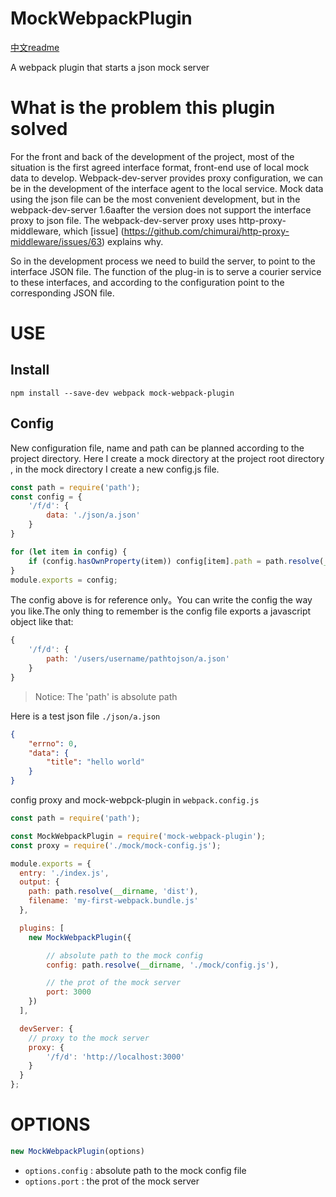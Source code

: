 # MockWebpackPlugin
[中文readme](./readme-zh.md)

A webpack plugin that starts a json mock server

# What is the problem this plugin solved
For the front and back of the development of the project, most of the situation is the first agreed interface format, front-end use of local mock data to develop. Webpack-dev-server provides proxy configuration, we can be in the development of the interface agent to the local service. Mock data using the json file can be the most convenient development, but in the webpack-dev-server 1.6aafter the version does not support the interface proxy to json file. The webpack-dev-server proxy uses http-proxy-middleware, which [issue] (https://github.com/chimurai/http-proxy-middleware/issues/63) explains why.

So in the development process we need to build the server, to point to the interface JSON file. The function of the plug-in is to serve a courier service to these interfaces, and according to the configuration point to the corresponding JSON file.

# USE
## Install
```
npm install --save-dev webpack mock-webpack-plugin
```

## Config
New configuration file, name and path can be planned according to the project directory. Here I create a mock directory at the project root directory , in the mock directory I create a new config.js file.
```javascript
const path = require('path');
const config = {
    '/f/d': {
        data: './json/a.json'
    }
}

for (let item in config) {
    if (config.hasOwnProperty(item)) config[item].path = path.resolve(__dirname, config[item].data);
}
module.exports = config;
```
The config above is for reference only。You can write the config the way you like.The only thing to remember is the config file exports a javascript object like that:
```javascript
{
    '/f/d': {
        path: '/users/username/pathtojson/a.json'
    }
}
```
> Notice: The 'path' is absolute path

Here is a test json file `./json/a.json`
```json
{
    "errno": 0,
    "data": {
        "title": "hello world"
    }
}
```
config proxy and mock-webpck-plugin in `webpack.config.js`

```javascript
const path = require('path');

const MockWebpackPlugin = require('mock-webpack-plugin');
const proxy = require('./mock/mock-config.js');

module.exports = {
  entry: './index.js',
  output: {
    path: path.resolve(__dirname, 'dist'),
    filename: 'my-first-webpack.bundle.js'
  },

  plugins: [
    new MockWebpackPlugin({

        // absolute path to the mock config
        config: path.resolve(__dirname, './mock/config.js'),

        // the prot of the mock server
        port: 3000
    })
  ],

  devServer: {
    // proxy to the mock server
    proxy: {
        '/f/d': 'http://localhost:3000'
    }
  }
};
```

# OPTIONS
```javascript
new MockWebpackPlugin(options)
```
- `options.config` : absolute path to the mock config file
- `options.port` : the prot of the mock server